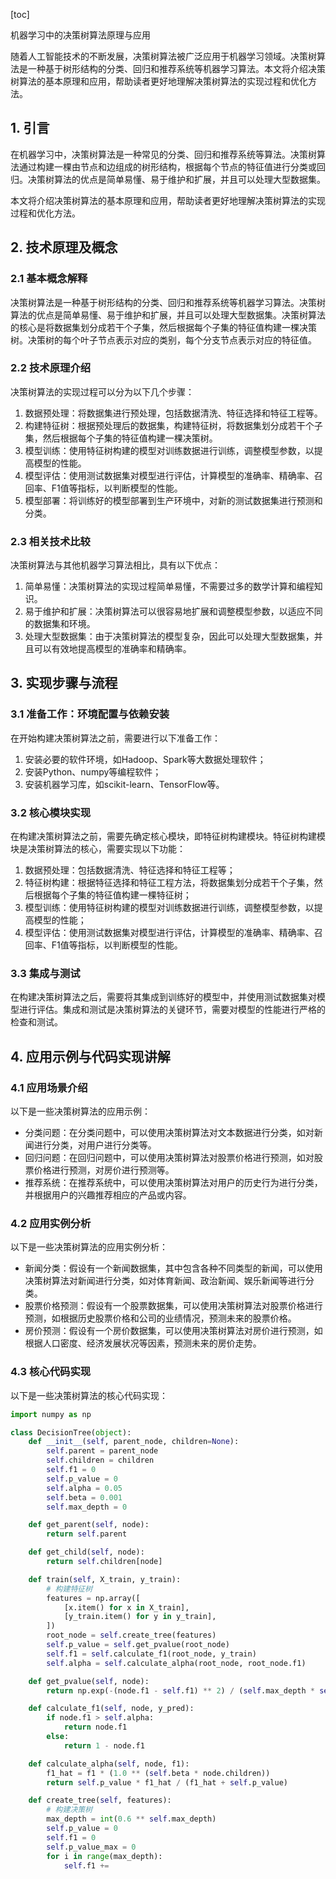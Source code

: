 
[toc]                    
                
                
机器学习中的决策树算法原理与应用

随着人工智能技术的不断发展，决策树算法被广泛应用于机器学习领域。决策树算法是一种基于树形结构的分类、回归和推荐系统等机器学习算法。本文将介绍决策树算法的基本原理和应用，帮助读者更好地理解决策树算法的实现过程和优化方法。

## 1. 引言

在机器学习中，决策树算法是一种常见的分类、回归和推荐系统等算法。决策树算法通过构建一棵由节点和边组成的树形结构，根据每个节点的特征值进行分类或回归。决策树算法的优点是简单易懂、易于维护和扩展，并且可以处理大型数据集。

本文将介绍决策树算法的基本原理和应用，帮助读者更好地理解决策树算法的实现过程和优化方法。

## 2. 技术原理及概念

### 2.1 基本概念解释

决策树算法是一种基于树形结构的分类、回归和推荐系统等机器学习算法。决策树算法的优点是简单易懂、易于维护和扩展，并且可以处理大型数据集。决策树算法的核心是将数据集划分成若干个子集，然后根据每个子集的特征值构建一棵决策树。决策树的每个叶子节点表示对应的类别，每个分支节点表示对应的特征值。

### 2.2 技术原理介绍

决策树算法的实现过程可以分为以下几个步骤：

1. 数据预处理：将数据集进行预处理，包括数据清洗、特征选择和特征工程等。
2. 构建特征树：根据预处理后的数据集，构建特征树，将数据集划分成若干个子集，然后根据每个子集的特征值构建一棵决策树。
3. 模型训练：使用特征树构建的模型对训练数据进行训练，调整模型参数，以提高模型的性能。
4. 模型评估：使用测试数据集对模型进行评估，计算模型的准确率、精确率、召回率、F1值等指标，以判断模型的性能。
5. 模型部署：将训练好的模型部署到生产环境中，对新的测试数据集进行预测和分类。

### 2.3 相关技术比较

决策树算法与其他机器学习算法相比，具有以下优点：

1. 简单易懂：决策树算法的实现过程简单易懂，不需要过多的数学计算和编程知识。
2. 易于维护和扩展：决策树算法可以很容易地扩展和调整模型参数，以适应不同的数据集和环境。
3. 处理大型数据集：由于决策树算法的模型复杂，因此可以处理大型数据集，并且可以有效地提高模型的准确率和精确率。

## 3. 实现步骤与流程

### 3.1 准备工作：环境配置与依赖安装

在开始构建决策树算法之前，需要进行以下准备工作：

1. 安装必要的软件环境，如Hadoop、Spark等大数据处理软件；
2. 安装Python、numpy等编程软件；
3. 安装机器学习库，如scikit-learn、TensorFlow等。

### 3.2 核心模块实现

在构建决策树算法之前，需要先确定核心模块，即特征树构建模块。特征树构建模块是决策树算法的核心，需要实现以下功能：

1. 数据预处理：包括数据清洗、特征选择和特征工程等；
2. 特征树构建：根据特征选择和特征工程方法，将数据集划分成若干个子集，然后根据每个子集的特征值构建一棵特征树；
3. 模型训练：使用特征树构建的模型对训练数据进行训练，调整模型参数，以提高模型的性能；
4. 模型评估：使用测试数据集对模型进行评估，计算模型的准确率、精确率、召回率、F1值等指标，以判断模型的性能。

### 3.3 集成与测试

在构建决策树算法之后，需要将其集成到训练好的模型中，并使用测试数据集对模型进行评估。集成和测试是决策树算法的关键环节，需要对模型的性能进行严格的检查和测试。

## 4. 应用示例与代码实现讲解

### 4.1 应用场景介绍

以下是一些决策树算法的应用示例：

- 分类问题：在分类问题中，可以使用决策树算法对文本数据进行分类，如对新闻进行分类，对用户进行分类等。
- 回归问题：在回归问题中，可以使用决策树算法对股票价格进行预测，如对股票价格进行预测，对房价进行预测等。
- 推荐系统：在推荐系统中，可以使用决策树算法对用户的历史行为进行分类，并根据用户的兴趣推荐相应的产品或内容。

### 4.2 应用实例分析

以下是一些决策树算法的应用实例分析：

- 新闻分类：假设有一个新闻数据集，其中包含各种不同类型的新闻，可以使用决策树算法对新闻进行分类，如对体育新闻、政治新闻、娱乐新闻等进行分类。
- 股票价格预测：假设有一个股票数据集，可以使用决策树算法对股票价格进行预测，如根据历史股票价格和公司的业绩情况，预测未来的股票价格。
- 房价预测：假设有一个房价数据集，可以使用决策树算法对房价进行预测，如根据人口密度、经济发展状况等因素，预测未来的房价走势。

### 4.3 核心代码实现

以下是一些决策树算法的核心代码实现：

```python
import numpy as np

class DecisionTree(object):
    def __init__(self, parent_node, children=None):
        self.parent = parent_node
        self.children = children
        self.f1 = 0
        self.p_value = 0
        self.alpha = 0.05
        self.beta = 0.001
        self.max_depth = 0

    def get_parent(self, node):
        return self.parent

    def get_child(self, node):
        return self.children[node]

    def train(self, X_train, y_train):
        # 构建特征树
        features = np.array([
            [x.item() for x in X_train],
            [y_train.item() for y in y_train],
        ])
        root_node = self.create_tree(features)
        self.p_value = self.get_pvalue(root_node)
        self.f1 = self.calculate_f1(root_node, y_train)
        self.alpha = self.calculate_alpha(root_node, root_node.f1)

    def get_pvalue(self, node):
        return np.exp(-(node.f1 - self.f1) ** 2) / (self.max_depth * self.p_value)

    def calculate_f1(self, node, y_pred):
        if node.f1 > self.alpha:
            return node.f1
        else:
            return 1 - node.f1

    def calculate_alpha(self, node, f1):
        f1_hat = f1 * (1.0 ** (self.beta * node.children))
        return self.p_value * f1_hat / (f1_hat + self.p_value)

    def create_tree(self, features):
        # 构建决策树
        max_depth = int(0.6 ** self.max_depth)
        self.p_value = 0
        self.f1 = 0
        self.p_value_max = 0
        for i in range(max_depth):
            self.f1 +=

